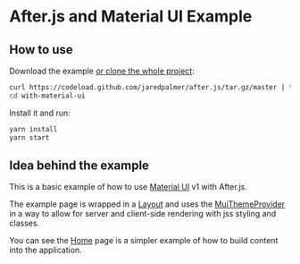 # After.js and Material UI Example

## How to use
Download the example [or clone the whole project](https://github.com/jaredpalmer/after.js.git):

```bash
curl https://codeload.github.com/jaredpalmer/after.js/tar.gz/master | tar -xz --strip=2 after.js-master/examples/with-material-ui
cd with-material-ui
```

Install it and run:

```bash
yarn install
yarn start
```

## Idea behind the example

This is a basic example of how to use [Material UI](https://material-ui-next.com/getting-started/installation/) v1 with After.js.

The example page is wrapped in a [Layout](https://github.com/jaredpalmer/after.js/blob/master/examples/with-material-ui/src/layout.js) and uses the [MuiThemeProvider](https://material-ui-next.com/api/mui-theme-provider/) in a way to allow for server and client-side rendering with jss styling and classes.

You can see the [Home](https://github.com/jaredpalmer/after.js/blob/master/examples/with-material-ui/src/Home.js) page is a simpler example of how to build content into the application.